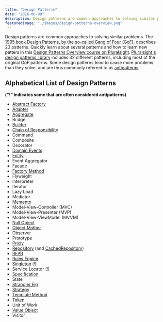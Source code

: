 ```yaml
---
title: "Design Patterns"
date: "2016-06-09"
description: Design patterns are common approaches to solving similar problems.
featuredImage: "./images/design-patterns-overview.png"
---
```


Design patterns are common approaches to solving similar problems. The [1995 book Design Patterns, by the so-called Gang of Four (GoF)](http://amzn.to/1GYRo2O), describes 23 patterns. Quickly learn about several patterns and how to learn new patters in this [Design Patterns Overview course on Pluralsight](https://www.pluralsight.com/courses/design-patterns-overview). [Pluralsight's design patterns library](http://bit.ly/DesignPatternsLibrary) includes 32 different patterns, including most of the original GoF patterns. Some design patterns tend to cause more problems than they solve, and are thus commonly referred to as [antipatterns](/antipatterns/antipatterns-overview).

## Alphabetical List of Design Patterns

**("!" indicates some that are often considered antipatterns)**

- [Abstract Factory](/design-patterns/abstract-factory-pattern)
- [Adapter](/design-patterns/adapter-design-pattern)
- [Aggregate](/domain-driven-design/aggregate-pattern)
- Bridge
- [Builder](/design-patterns/builder-pattern)
- [Chain of Responsibility](/design-patterns/chain-of-responsibility-pattern)
- Command
- Composite
- Decorator
- [Domain Events](/design-patterns/domain-events-pattern)
- [Entity](/domain-driven-design/entity)
- Event Aggregator
- [Facade](/design-patterns/facade-pattern)
- [Factory Method](/design-patterns/factory-method-pattern)
- Flyweight
- Interpreter
- Iterator
- Lazy Load
- Mediator
- [Memento](/design-patterns/memento-pattern)
- Model-View-Controller (MVC)
- Model-View-Presenter (MVP)
- Model-View-ViewModel (MVVM)
- [Null Object](/design-patterns/null-object-pattern)
- [Object Mother](/design-patterns/object-mother-pattern)
- Observer
- Prototype
- [Proxy](https://www.pluralsight.com/courses/c-sharp-design-patterns-proxy)
- [Repository](/design-patterns/repository-pattern) (and [CachedRepository](http://ardalis.com/introducing-the-cachedrepository-pattern))
- [REPR](/design-patterns/repr-design-pattern)
- [Rules Engine](/design-patterns/rules-engine-pattern)
- [Singleton](/design-patterns/singleton) (!)
- Service Locator (!)
- [Specification](/design-patterns/specification-pattern)
- State
- [Strangler Fig](/design-patterns/strangler-fig-pattern)
- [Strategy](/design-patterns/strategy-pattern)
- [Template Method](https://www.pluralsight.com/courses/c-sharp-design-patterns-template-method)
- [Token](/design-patterns/memento-pattern)
- Unit of Work
- [Value Object](/domain-driven-design/value-object)
- Visitor
